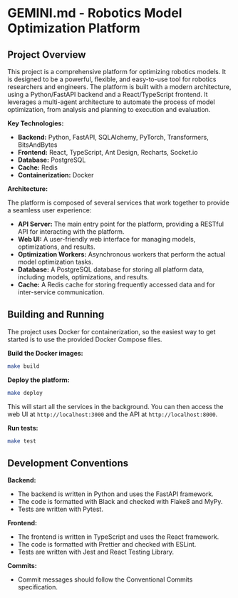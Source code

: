 # GEMINI.md - Robotics Model Optimization Platform

## Project Overview

This project is a comprehensive platform for optimizing robotics models. It is designed to be a powerful, flexible, and easy-to-use tool for robotics researchers and engineers. The platform is built with a modern architecture, using a Python/FastAPI backend and a React/TypeScript frontend. It leverages a multi-agent architecture to automate the process of model optimization, from analysis and planning to execution and evaluation.

**Key Technologies:**

*   **Backend:** Python, FastAPI, SQLAlchemy, PyTorch, Transformers, BitsAndBytes
*   **Frontend:** React, TypeScript, Ant Design, Recharts, Socket.io
*   **Database:** PostgreSQL
*   **Cache:** Redis
*   **Containerization:** Docker

**Architecture:**

The platform is composed of several services that work together to provide a seamless user experience:

*   **API Server:** The main entry point for the platform, providing a RESTful API for interacting with the platform.
*   **Web UI:** A user-friendly web interface for managing models, optimizations, and results.
*   **Optimization Workers:** Asynchronous workers that perform the actual model optimization tasks.
*   **Database:** A PostgreSQL database for storing all platform data, including models, optimizations, and results.
*   **Cache:** A Redis cache for storing frequently accessed data and for inter-service communication.

## Building and Running

The project uses Docker for containerization, so the easiest way to get started is to use the provided Docker Compose files.

**Build the Docker images:**

```bash
make build
```

**Deploy the platform:**

```bash
make deploy
```

This will start all the services in the background. You can then access the web UI at `http://localhost:3000` and the API at `http://localhost:8000`.

**Run tests:**

```bash
make test
```

## Development Conventions

**Backend:**

*   The backend is written in Python and uses the FastAPI framework.
*   The code is formatted with Black and checked with Flake8 and MyPy.
*   Tests are written with Pytest.

**Frontend:**

*   The frontend is written in TypeScript and uses the React framework.
*   The code is formatted with Prettier and checked with ESLint.
*   Tests are written with Jest and React Testing Library.

**Commits:**

*   Commit messages should follow the Conventional Commits specification.
